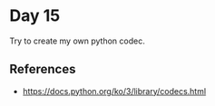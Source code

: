 # Day 15

Try to create my own python codec.

## References

* https://docs.python.org/ko/3/library/codecs.html
